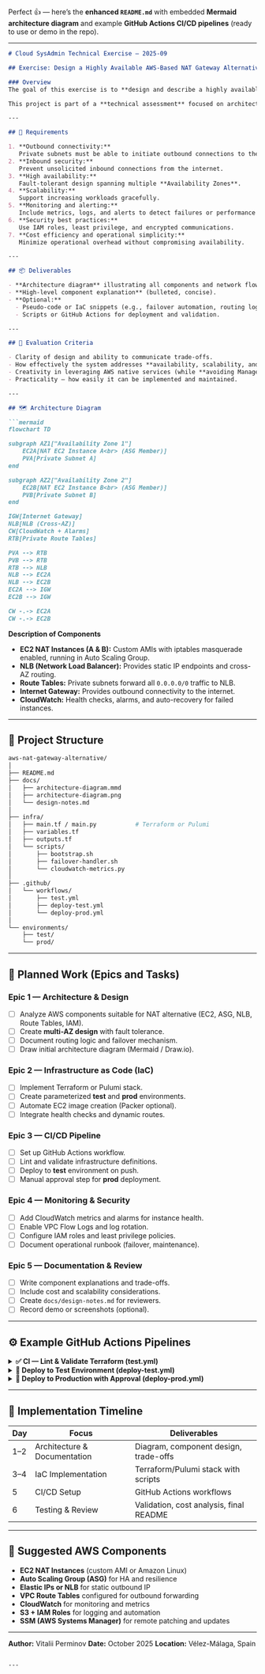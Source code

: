 Perfect 👍 — here’s the **enhanced `README.md`** with embedded **Mermaid architecture diagram** and example **GitHub Actions CI/CD pipelines** (ready to use or demo in the repo).

---

````markdown
# Cloud SysAdmin Technical Exercise — 2025-09

## Exercise: Design a Highly Available AWS-Based NAT Gateway Alternative

### Overview
The goal of this exercise is to **design and describe a highly available system in AWS** that provides functionality similar to a Managed NAT Gateway — **allowing outbound connections from private subnets to the internet while blocking unsolicited inbound traffic.**

This project is part of a **technical assessment** focused on architectural reasoning, operational excellence, and automation best practices.

---

## 🧩 Requirements

1. **Outbound connectivity:**  
   Private subnets must be able to initiate outbound connections to the internet.
2. **Inbound security:**  
   Prevent unsolicited inbound connections from the internet.
3. **High availability:**  
   Fault-tolerant design spanning multiple **Availability Zones**.
4. **Scalability:**  
   Support increasing workloads gracefully.
5. **Monitoring and alerting:**  
   Include metrics, logs, and alerts to detect failures or performance issues.
6. **Security best practices:**  
   Use IAM roles, least privilege, and encrypted communications.
7. **Cost efficiency and operational simplicity:**  
   Minimize operational overhead without compromising availability.

---

## 📦 Deliverables

- **Architecture diagram** illustrating all components and network flow.  
- **High-level component explanation** (bulleted, concise).  
- **Optional:**  
  - Pseudo-code or IaC snippets (e.g., failover automation, routing logic).  
  - Scripts or GitHub Actions for deployment and validation.  

---

## 🧮 Evaluation Criteria

- Clarity of design and ability to communicate trade-offs.  
- How effectively the system addresses **availability, scalability, and security**.  
- Creativity in leveraging AWS native services (while **avoiding Managed NAT Gateway**).  
- Practicality — how easily it can be implemented and maintained.

---

## 🗺️ Architecture Diagram

```mermaid
flowchart TD

subgraph AZ1["Availability Zone 1"]
    EC2A[NAT EC2 Instance A<br> (ASG Member)]
    PVA[Private Subnet A]
end

subgraph AZ2["Availability Zone 2"]
    EC2B[NAT EC2 Instance B<br> (ASG Member)]
    PVB[Private Subnet B]
end

IGW[Internet Gateway]
NLB[NLB (Cross-AZ)]
CW[CloudWatch + Alarms]
RTB[Private Route Tables]

PVA --> RTB
PVB --> RTB
RTB --> NLB
NLB --> EC2A
NLB --> EC2B
EC2A --> IGW
EC2B --> IGW

CW -.-> EC2A
CW -.-> EC2B
````

**Description of Components**

* **EC2 NAT Instances (A & B):**
  Custom AMIs with iptables masquerade enabled, running in Auto Scaling Group.
* **NLB (Network Load Balancer):**
  Provides static IP endpoints and cross-AZ routing.
* **Route Tables:**
  Private subnets forward all `0.0.0.0/0` traffic to NLB.
* **Internet Gateway:**
  Provides outbound connectivity to the internet.
* **CloudWatch:**
  Health checks, alarms, and auto-recovery for failed instances.

---

## 🧮 Project Structure

```bash
aws-nat-gateway-alternative/
│
├── README.md
├── docs/
│   ├── architecture-diagram.mmd
│   ├── architecture-diagram.png
│   └── design-notes.md
│
├── infra/
│   ├── main.tf / main.py           # Terraform or Pulumi
│   ├── variables.tf
│   ├── outputs.tf
│   └── scripts/
│       ├── bootstrap.sh
│       ├── failover-handler.sh
│       └── cloudwatch-metrics.py
│
├── .github/
│   └── workflows/
│       ├── test.yml
│       ├── deploy-test.yml
│       └── deploy-prod.yml
│
└── environments/
    ├── test/
    └── prod/
```

---

## 🚀 Planned Work (Epics and Tasks)

### Epic 1 — Architecture & Design

* [ ] Analyze AWS components suitable for NAT alternative (EC2, ASG, NLB, Route Tables, IAM).
* [ ] Create **multi-AZ design** with fault tolerance.
* [ ] Document routing logic and failover mechanism.
* [ ] Draw initial architecture diagram (Mermaid / Draw.io).

### Epic 2 — Infrastructure as Code (IaC)

* [ ] Implement Terraform or Pulumi stack.
* [ ] Create parameterized **test** and **prod** environments.
* [ ] Automate EC2 image creation (Packer optional).
* [ ] Integrate health checks and dynamic routes.

### Epic 3 — CI/CD Pipeline

* [ ] Set up GitHub Actions workflow.
* [ ] Lint and validate infrastructure definitions.
* [ ] Deploy to **test** environment on push.
* [ ] Manual approval step for **prod** deployment.

### Epic 4 — Monitoring & Security

* [ ] Add CloudWatch metrics and alarms for instance health.
* [ ] Enable VPC Flow Logs and log rotation.
* [ ] Configure IAM roles and least privilege policies.
* [ ] Document operational runbook (failover, maintenance).

### Epic 5 — Documentation & Review

* [ ] Write component explanations and trade-offs.
* [ ] Include cost and scalability considerations.
* [ ] Create `docs/design-notes.md` for reviewers.
* [ ] Record demo or screenshots (optional).

---

## ⚙️ Example GitHub Actions Pipelines

<details>
<summary><b>✅ CI — Lint & Validate Terraform (test.yml)</b></summary>

```yaml
name: CI Validate Infra

on:
  push:
    branches: [ main, dev ]
  pull_request:

jobs:
  validate:
    runs-on: ubuntu-latest
    steps:
      - name: Checkout code
        uses: actions/checkout@v4

      - name: Set up Terraform
        uses: hashicorp/setup-terraform@v3

      - name: Terraform Init
        run: terraform init infra/

      - name: Terraform Validate
        run: terraform validate infra/
```

</details>

<details>
<summary><b>🚀 Deploy to Test Environment (deploy-test.yml)</b></summary>

```yaml
name: Deploy Test

on:
  push:
    branches: [ dev ]

jobs:
  deploy-test:
    runs-on: ubuntu-latest
    environment: test

    steps:
      - uses: actions/checkout@v4
      - uses: hashicorp/setup-terraform@v3

      - name: Terraform Init
        run: terraform init -backend-config=environments/test/backend.tfvars

      - name: Terraform Plan
        run: terraform plan -var-file=environments/test/vars.tfvars

      - name: Terraform Apply
        run: terraform apply -auto-approve -var-file=environments/test/vars.tfvars
```

</details>

<details>
<summary><b>🏁 Deploy to Production with Approval (deploy-prod.yml)</b></summary>

```yaml
name: Deploy Production

on:
  workflow_dispatch:

jobs:
  deploy-prod:
    runs-on: ubuntu-latest
    environment:
      name: production
      url: https://aws.amazon.com

    steps:
      - uses: actions/checkout@v4
      - uses: hashicorp/setup-terraform@v3

      - name: Terraform Init
        run: terraform init -backend-config=environments/prod/backend.tfvars

      - name: Terraform Plan
        run: terraform plan -var-file=environments/prod/vars.tfvars

      - name: Manual Approval
        uses: trstringer/manual-approval@v1
        with:
          approvers: vitalii-perminov

      - name: Terraform Apply
        run: terraform apply -auto-approve -var-file=environments/prod/vars.tfvars
```

</details>

---

## 🧠 Implementation Timeline

| Day | Focus                        | Deliverables                            |
| --- | ---------------------------- | --------------------------------------- |
| 1–2 | Architecture & Documentation | Diagram, component design, trade-offs   |
| 3–4 | IaC Implementation           | Terraform/Pulumi stack with scripts     |
| 5   | CI/CD Setup                  | GitHub Actions workflows                |
| 6   | Testing & Review             | Validation, cost analysis, final README |

---

## 🧰 Suggested AWS Components

* **EC2 NAT Instances** (custom AMI or Amazon Linux)
* **Auto Scaling Group (ASG)** for HA and resilience
* **Elastic IPs or NLB** for static outbound IP
* **VPC Route Tables** configured for outbound forwarding
* **CloudWatch** for monitoring and metrics
* **S3 + IAM Roles** for logging and automation
* **SSM (AWS Systems Manager)** for remote patching and updates

---

**Author:** Vitalii Perminov
**Date:** October 2025
**Location:** Vélez-Málaga, Spain

```

---